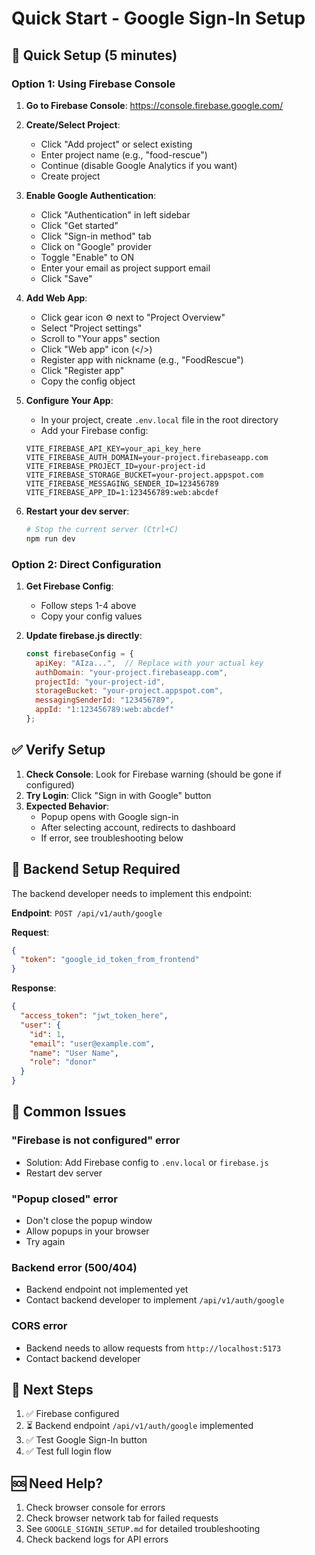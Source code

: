 # Quick Start - Google Sign-In Setup

## 🚀 Quick Setup (5 minutes)

### Option 1: Using Firebase Console

1. **Go to Firebase Console**: https://console.firebase.google.com/
2. **Create/Select Project**:
   - Click "Add project" or select existing
   - Enter project name (e.g., "food-rescue")
   - Continue (disable Google Analytics if you want)
   - Create project

3. **Enable Google Authentication**:
   - Click "Authentication" in left sidebar
   - Click "Get started"
   - Click "Sign-in method" tab
   - Click on "Google" provider
   - Toggle "Enable" to ON
   - Enter your email as project support email
   - Click "Save"

4. **Add Web App**:
   - Click gear icon ⚙️ next to "Project Overview"
   - Select "Project settings"
   - Scroll to "Your apps" section
   - Click "Web app" icon (</>)
   - Register app with nickname (e.g., "FoodRescue")
   - Click "Register app"
   - Copy the config object

5. **Configure Your App**:
   - In your project, create `.env.local` file in the root directory
   - Add your Firebase config:
   ```env
   VITE_FIREBASE_API_KEY=your_api_key_here
   VITE_FIREBASE_AUTH_DOMAIN=your-project.firebaseapp.com
   VITE_FIREBASE_PROJECT_ID=your-project-id
   VITE_FIREBASE_STORAGE_BUCKET=your-project.appspot.com
   VITE_FIREBASE_MESSAGING_SENDER_ID=123456789
   VITE_FIREBASE_APP_ID=1:123456789:web:abcdef
   ```

6. **Restart your dev server**:
   ```bash
   # Stop the current server (Ctrl+C)
   npm run dev
   ```

### Option 2: Direct Configuration

1. **Get Firebase Config**:
   - Follow steps 1-4 above
   - Copy your config values

2. **Update firebase.js directly**:
   ```javascript
   const firebaseConfig = {
     apiKey: "AIza...",  // Replace with your actual key
     authDomain: "your-project.firebaseapp.com",
     projectId: "your-project-id",
     storageBucket: "your-project.appspot.com",
     messagingSenderId: "123456789",
     appId: "1:123456789:web:abcdef"
   };
   ```

## ✅ Verify Setup

1. **Check Console**: Look for Firebase warning (should be gone if configured)
2. **Try Login**: Click "Sign in with Google" button
3. **Expected Behavior**:
   - Popup opens with Google sign-in
   - After selecting account, redirects to dashboard
   - If error, see troubleshooting below

## 🔧 Backend Setup Required

The backend developer needs to implement this endpoint:

**Endpoint**: `POST /api/v1/auth/google`

**Request**:
```json
{
  "token": "google_id_token_from_frontend"
}
```

**Response**:
```json
{
  "access_token": "jwt_token_here",
  "user": {
    "id": 1,
    "email": "user@example.com",
    "name": "User Name",
    "role": "donor"
  }
}
```

## 🐛 Common Issues

### "Firebase is not configured" error
- Solution: Add Firebase config to `.env.local` or `firebase.js`
- Restart dev server

### "Popup closed" error
- Don't close the popup window
- Allow popups in your browser
- Try again

### Backend error (500/404)
- Backend endpoint not implemented yet
- Contact backend developer to implement `/api/v1/auth/google`

### CORS error
- Backend needs to allow requests from `http://localhost:5173`
- Contact backend developer

## 📝 Next Steps

1. ✅ Firebase configured
2. ⏳ Backend endpoint `/api/v1/auth/google` implemented
3. ✅ Test Google Sign-In button
4. ✅ Test full login flow

## 🆘 Need Help?

1. Check browser console for errors
2. Check browser network tab for failed requests
3. See `GOOGLE_SIGNIN_SETUP.md` for detailed troubleshooting
4. Check backend logs for API errors
